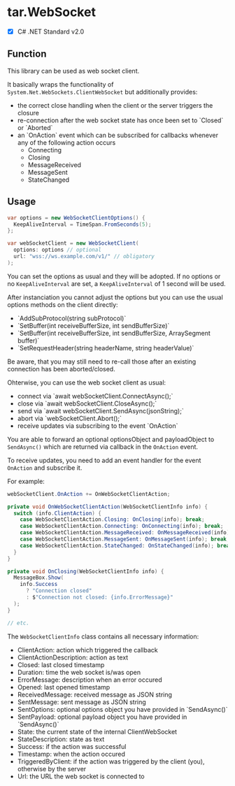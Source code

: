 # tar.WebSocket

 - [X] C# .NET Standard v2.0

## Function

This library can be used as web socket client.

It basically wraps the functionality of `System.Net.WebSockets.ClientWebSocket` but additionally provides:

<ul>
  <li>the correct close handling when the client or the server triggers the closure</li>
  <li>re-connection after the web socket state has once been set to `Closed` or `Aborted`</li>
  <li>an `OnAction` event which can be subscribed for callbacks whenever any of the following action occurs
    <ul>
      <li>Connecting</li>
      <li>Closing</li>
      <li>MessageReceived</li>
      <li>MessageSent</li>
      <li>StateChanged</li>
    </ul>
  </li>
</ul>

## Usage

```cs
var options = new WebSocketClientOptions() {
  KeepAliveInterval = TimeSpan.FromSeconds(5);
};

var webSocketClient = new WebSocketClient(
  options: options // optional
  url: "wss://ws.example.com/v1/" // obligatory
);
```

You can set the options as usual and they will be adopted.
If no options or no `KeepAliveInterval` are set, a `KeepAliveInterval` of 1 second will be used.

After instanciation you cannot adjust the options but you can use the usual options methods on the client directly:

<ul>
  <li>`AddSubProtocol(string subProtocol)`</li>
  <li>`SetBuffer(int receiveBufferSize, int sendBufferSize)`</li>
  <li>`SetBuffer(int receiveBufferSize, int sendBufferSize, ArraySegment<byte> buffer)`</li>
  <li>`SetRequestHeader(string headerName, string headerValue)`</li>
</ul>

Be aware, that you may still need to re-call those after an existing connection has been aborted/closed.

Ohterwise, you can use the web socket client as usual:

<ul>
  <li>connect via `await webSocketClient.ConnectAsync();`</li>
  <li>close via `await webSocketClient.CloseAsync();`</li>
  <li>send via `await webSocketClient.SendAsync(jsonString);`</li>
  <li>abort via `webSocketClient.Abort();`</li>
  <li>receive updates via subscribing to the event `OnAction`</li>
</ul>

You are able to forward an optional optionsObject and payloadObject to `SendAsync()` which are returned via callback in the `OnAction` event.

To receive updates, you need to add an event handler for the event `OnAction` and subscribe it.

For example:

```cs
webSocketClient.OnAction += OnWebSocketClientAction;

private void OnWebSocketClientAction(WebSocketClientInfo info) {
  switch (info.ClientAction) {
    case WebSocketClientAction.Closing: OnClosing(info); break;
    case WebSocketClientAction.Connecting: OnConnecting(info); break;
    case WebSocketClientAction.MessageReceived: OnMessageReceived(info); break;
    case WebSocketClientAction.MessageSent: OnMessageSent(info); break;
    case WebSocketClientAction.StateChanged: OnStateChanged(info); break;
  }
}

private void OnClosing(WebSocketClientInfo info) {
  MessageBox.Show(
    info.Success
      ? "Connection closed"
      : $"Connection not closed: {info.ErrorMessage}"
  );
}

// etc.
```

The `WebSocketClientInfo` class contains all necessary information:

<ul>
  <li>ClientAction: action which triggered the callback</li>
  <li>ClientActionDescription: action as text</li>
  <li>Closed: last closed timestamp</li>
  <li>Duration: time the web socket is/was open</li>
  <li>ErrorMessage: description when an error occured</li>
  <li>Opened: last opened timestamp</li>
  <li>ReceivedMessage: received message as JSON string</li>
  <li>SentMessage: sent message as JSON string</li>
  <li>SentOptions: optional options object you have provided in `SendAsync()`</li>
  <li>SentPayload: optional payload object you have provided in `SendAsync()`</li>
  <li>State: the current state of the internal ClientWebSocket</li>
  <li>StateDescription: state as text</li>
  <li>Success: if the action was successful</li>
  <li>Timestamp: when the action occured</li>
  <li>TriggeredByClient: if the action was triggered by the client (you), otherwise by the server</li>
  <li>Url: the URL the web socket is connected to</li>
</ul>
